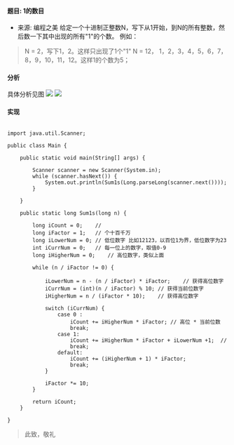 
#### 题目: 1的数目
- 来源: 编程之美
给定一个十进制正整数N，写下从1开始，到N的所有整数，然后数一下其中出现的所有"1"的个数。
例如：
<!-- more -->
> N = 2，写下1，2。这样只出现了1个"1"
> N = 12， 1，2，3，4，5，6，7，8，9，10，11，12。这样1的个数为5；
#### 分析

具体分析见图
![](https://i.loli.net/2018/12/18/5c18eb75c6408.png)
![](https://i.loli.net/2018/12/18/5c18eb7521b7e.png)
#### 实现
```

import java.util.Scanner;

public class Main {

    public static void main(String[] args) {

        Scanner scanner = new Scanner(System.in);
        while (scanner.hasNext()) {
            System.out.println(Sum1s(Long.parseLong(scanner.next())));
        }

    }

    public static long Sum1s(long n) {

        long iCount = 0;    //
        long iFactor = 1;   // 个十百千万
        long iLowerNum = 0; // 低位数字 比如12123，以百位1为界，低位数字为23
        int iCurrNum = 0;   // 每一位上的数字，取值0-9
        long iHigherNum = 0;    // 高位数字，类似上面

        while (n / iFactor != 0) {

            iLowerNum = n - (n / iFactor) * iFactor;    // 获得高位数字
            iCurrNum = (int)(n / iFactor) % 10; // 获得当前位数字
            iHigherNum = n / (iFactor * 10);    // 获得高位数字

            switch (iCurrNum) {
                case 0 :
                    iCount += iHigherNum * iFactor; // 高位 * 当前位数
                    break;
                case 1:
                    iCount += iHigherNum * iFactor + iLowerNum +1;  //
                    break;
                default:
                    iCount += (iHigherNum + 1) * iFactor;
                    break;
            }

            iFactor *= 10;
        }

        return iCount;
    }

}

```
>此致，敬礼